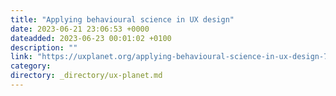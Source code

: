 ```yaml
---
title: "Applying behavioural science in UX design"
date: 2023-06-21 23:06:53 +0000
dateadded: 2023-06-23 00:01:02 +0100
description: ""
link: "https://uxplanet.org/applying-behavioural-science-in-ux-design-7e91eaea314b?source=rss----819cc2aaeee0---4"
category:
directory: _directory/ux-planet.md
---
```

